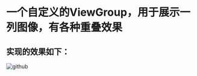 一个自定义的ViewGroup，用于展示一列图像，有各种重叠效果
=====================

实现的效果如下：
---
![github](https://github.com/handezhao/SignViewDemo/raw/master/picture/signview.png)
 
